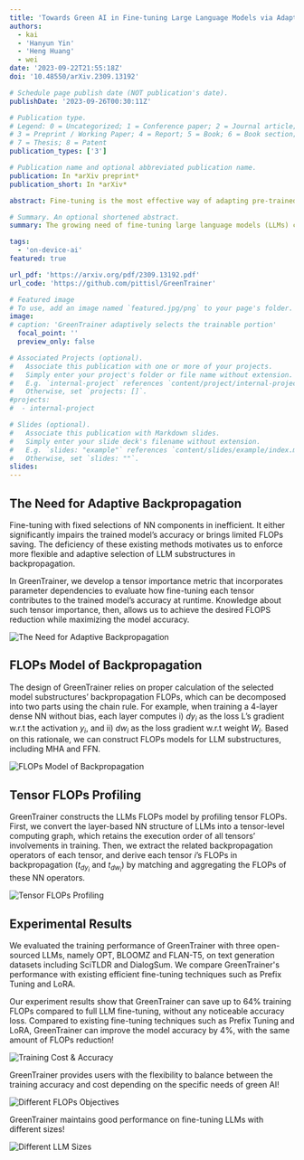 ```yaml
---
title: 'Towards Green AI in Fine-tuning Large Language Models via Adaptive Backpropagation'
authors:
  - kai
  - 'Hanyun Yin'
  - 'Heng Huang'
  - wei
date: '2023-09-22T21:55:18Z'
doi: '10.48550/arXiv.2309.13192'

# Schedule page publish date (NOT publication's date).
publishDate: '2023-09-26T00:30:11Z'

# Publication type.
# Legend: 0 = Uncategorized; 1 = Conference paper; 2 = Journal article;
# 3 = Preprint / Working Paper; 4 = Report; 5 = Book; 6 = Book section;
# 7 = Thesis; 8 = Patent
publication_types: ['3']

# Publication name and optional abbreviated publication name.
publication: In *arXiv preprint*
publication_short: In *arXiv*

abstract: Fine-tuning is the most effective way of adapting pre-trained large language models (LLMs) to downstream applications. With the fast growth of LLM-enabled AI applications and democratization of open-souced LLMs, fine-tuning has become possible for non-expert individuals, but intensively performed LLM fine-tuning worldwide could result in significantly high energy consumption and carbon footprint, which may bring large environmental impact. Mitigating such environmental impact towards Green AI directly correlates to reducing the FLOPs of fine-tuning, but existing techniques on efficient LLM fine-tuning can only achieve limited reduction of such FLOPs, due to their ignorance of the backpropagation cost in fine-tuning. To address this limitation, in this paper we present GreenTrainer, a new LLM fine-tuning technique that adaptively evaluates different tensors' backpropagation costs and contributions to the fine-tuned model accuracy, to minimize the fine-tuning cost by selecting the most appropriate set of tensors in training. Such selection in GreenTrainer is made based on a given objective of FLOPs reduction, which can flexibly adapt to the carbon footprint in energy supply and the need in Green AI. Experiment results over multiple open-sourced LLM models and abstractive summarization datasets show that, compared to fine-tuning the whole LLM model, GreenTrainer can save up to 64% FLOPs in fine-tuning without any noticeable model accuracy loss. Compared to the existing fine-tuning techniques such as LoRa, GreenTrainer can achieve up to 4% improvement on model accuracy with on-par FLOPs reduction.

# Summary. An optional shortened abstract.
summary: The growing need of fine-tuning large language models (LLMs) can lead to significant energy consumption and environmental impact. To address this issue, we introduce GreenTrainer, a novel LLM fine-tuning technique. GreenTrainer assesses the backpropagation costs and contributions of different tensors to model accuracy, allowing for the selection of the most efficient set of tensors. This selection is guided by a user-defined objective, which can adapt to energy supply considerations and Green AI goals. Experimental results demonstrate that GreenTrainer can reduce FLOPs by up to 64% without compromising model accuracy, and outperforms existing techniques like LoRA while maintaining comparable FLOPs reduction.

tags:
  - 'on-device-ai'
featured: true

url_pdf: 'https://arxiv.org/pdf/2309.13192.pdf'
url_code: 'https://github.com/pittisl/GreenTrainer'

# Featured image
# To use, add an image named `featured.jpg/png` to your page's folder.
image:
# caption: 'GreenTrainer adaptively selects the trainable portion'
  focal_point: ''
  preview_only: false

# Associated Projects (optional).
#   Associate this publication with one or more of your projects.
#   Simply enter your project's folder or file name without extension.
#   E.g. `internal-project` references `content/project/internal-project/index.md`.
#   Otherwise, set `projects: []`.
#projects:
#  - internal-project

# Slides (optional).
#   Associate this publication with Markdown slides.
#   Simply enter your slide deck's filename without extension.
#   E.g. `slides: "example"` references `content/slides/example/index.md`.
#   Otherwise, set `slides: ""`.
slides:
---
```


## The Need for Adaptive Backpropagation
Fine-tuning with fixed selections of NN components in inefficient. It either significantly impairs the trained model’s accuracy or brings limited FLOPs saving. The deficiency of these existing methods motivates us to enforce more flexible and adaptive selection of LLM substructures in backpropagation. 

In GreenTrainer, we develop a tensor importance metric that incorporates parameter dependencies to evaluate how fine-tuning each tensor contributes to the
trained model’s accuracy at runtime. Knowledge about such tensor importance, then, allows us to achieve the desired FLOPS reduction while maximizing the model accuracy.

![The Need for Adaptive Backpropagation](2023-greentrainer/need_for_adaptive_bp.png)

## FLOPs Model of Backpropagation
The design of GreenTrainer relies on proper calculation of the selected model substructures’ backpropagation FLOPs, which can be decomposed into two parts using the chain rule.  For example, when training a 4-layer dense NN without bias, each layer computes i) $dy_i$ as the loss L’s gradient w.r.t the activation $y_i$, and ii) $dw_i$ as the loss gradient w.r.t weight $W_i$. Based on this rationale, we can construct FLOPs models for LLM substructures, including MHA and
FFN.

![FLOPs Model of Backpropagation](2023-greentrainer/bp_flops_model.png)


## Tensor FLOPs Profiling
GreenTrainer constructs the LLMs FLOPs model by profiling tensor FLOPs. First, we convert the layer-based NN structure of LLMs into a tensor-level computing graph, which retains the execution order of all tensors’ involvements in training. Then, we extract the related backpropagation operators of each tensor, and derive each tensor $i$’s FLOPs in backpropagation ($t_{dy_i}$ and $t_{dw_i}$) by matching and
aggregating the FLOPs of these NN operators.

![Tensor FLOPs Profiling](2023-greentrainer/tensor_flops_profiler.png)


## Experimental Results
We evaluated the training performance of GreenTrainer with three open-sourced LLMs, namely OPT, BLOOMZ and FLAN-T5, on text generation datasets including SciTLDR and DialogSum. We compare GreenTrainer's performance with existing efficient fine-tuning techniques such as Prefix Tuning and LoRA.

Our experiment results show that GreenTrainer can save up to 64% training FLOPs compared to full LLM fine-tuning, without any noticeable accuracy loss. Compared to existing fine-tuning techniques such as Prefix Tuning and LoRA, GreenTrainer can improve the model accuracy by 4%, with the same amount of FLOPs reduction!

![Training Cost & Accuracy](2023-greentrainer/basic_results.png)

GreenTrainer provides users with the flexibility to balance between the training accuracy and cost depending on the specific needs of green AI!

![Different FLOPs Objectives](2023-greentrainer/different_objective.png)

GreenTrainer maintains good performance on fine-tuning LLMs with different sizes!

![Different LLM Sizes](2023-greentrainer/llm_size.png)
